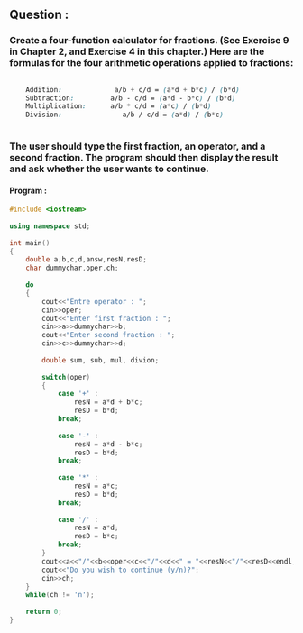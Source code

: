 ## Question :

### Create a four-function calculator for fractions. (See Exercise 9 in Chapter 2, and Exercise 4 in this chapter.) Here are the formulas for the four arithmetic operations applied to fractions:         

```CSS

    Addition:             a/b + c/d = (a*d + b*c) / (b*d) 
    Subtraction:         a/b - c/d = (a*d - b*c) / (b*d) 
    Multiplication:      a/b * c/d = (a*c) / (b*d) 
    Division:               a/b / c/d = (a*d) / (b*c) 
    
```
### The user should type the first fraction, an operator, and a second fraction. The program should then display the result and ask whether the user wants to continue.


#### Program :

```C++
#include <iostream>
	
using namespace std;
	
int main()
{
	double a,b,c,d,answ,resN,resD;
	char dummychar,oper,ch;
	
	do
	{
        cout<<"Entre operator : ";
        cin>>oper;
        cout<<"Enter first fraction : ";
        cin>>a>>dummychar>>b;
        cout<<"Enter second fraction : ";
        cin>>c>>dummychar>>d;
        
        double sum, sub, mul, divion;
		
		switch(oper)
		{
		    case '+' :
		        resN = a*d + b*c;
		        resD = b*d;
		    break;
		    
		    case '-' :
		        resN = a*d - b*c;
		        resD = b*d;
		    break;
		    
		    case '*' :
		        resN = a*c;
		        resD = b*d;
		    break;
		    
		    case '/' :
		        resN = a*d;
		        resD = b*c;
		    break;
		}
		cout<<a<<"/"<<b<<oper<<c<<"/"<<d<<" = "<<resN<<"/"<<resD<<endl;
		cout<<"Do you wish to continue (y/n)?";
		cin>>ch;
	}
	while(ch != 'n');
	
	return 0;
}
```
